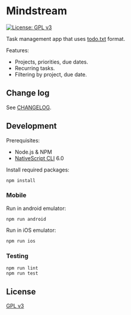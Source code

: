 # Mindstream

[![License: GPL v3](https://img.shields.io/github/license/xuhcc/beancount-mobile)](https://github.com/xuhcc/beancount-mobile/blob/HEAD/LICENSE)

Task management app that uses [todo.txt](http://todotxt.org/) format.

Features:

- Projects, priorities, due dates.
- Recurring tasks.
- Filtering by project, due date.

## Change log

See [CHANGELOG](CHANGELOG.md).

## Development

Prerequisites:

* Node.js & NPM
* [NativeScript CLI](https://docs.nativescript.org/angular/start/quick-setup#step-2-install-the-nativescript-cli) 6.0

Install required packages:

```
npm install
```

### Mobile

Run in android emulator:

```
npm run android
```

Run in iOS emulator:

```
npm run ios
```

### Testing

```
npm run lint
npm run test
```

## License

[GPL v3](LICENSE)
